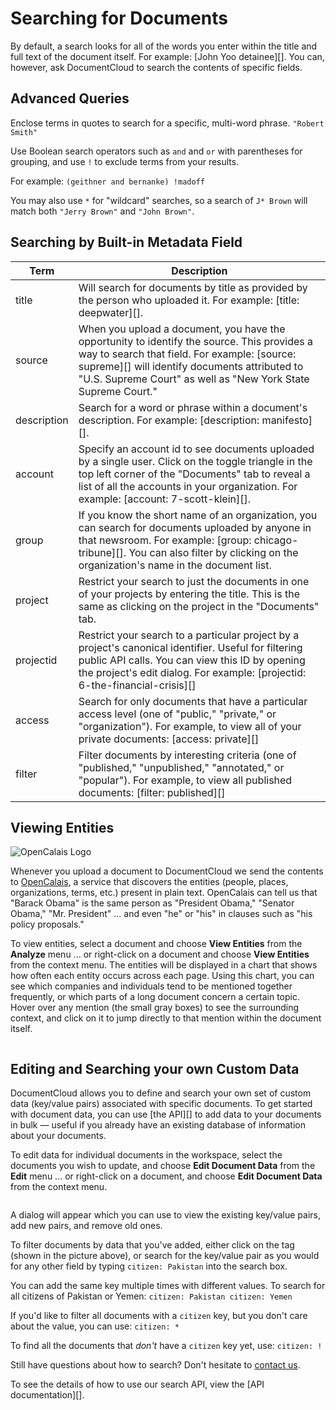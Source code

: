 # Searching for Documents

By default, a search looks for all of the words you enter within the title and full text of the document itself. For example: [John Yoo detainee][]. You can, however, ask DocumentCloud to search the contents of specific fields.

## Advanced Queries
Enclose terms in quotes to search for a specific, multi-word phrase. `"Robert Smith"`

Use Boolean search operators such as `and` and `or` with parentheses for grouping, and use `!` to exclude terms from your results.

For example: `(geithner and bernanke) !madoff`

You may also use `*` for "wildcard" searches, so a search of `J* Brown` will match both `"Jerry Brown"` and `"John Brown"`.

## <span id="builtin">Searching by Built-in Metadata Field</span>

Term                        | Description
----------------------------|---------------------
title                       | Will search for documents by title as provided by the person who uploaded it. For example: [title: deepwater][].
source                      | When you upload a document, you have the opportunity to identify the source. This provides a way to search that field. For example: [source: supreme][] will identify documents attributed to "U.S. Supreme Court" as well as "New York State Supreme Court."
description                 | Search for a word or phrase within a document's description. For example: [description: manifesto][].
account                     | Specify an account id to see documents uploaded by a single user. Click on the toggle triangle in the top left corner of the "Documents" tab to reveal a list of all the accounts in your organization. For example: [account: 7-scott-klein][].
group                       | If you know the short name of an organization, you can search for documents uploaded by anyone in that newsroom. For example: [group: chicago-tribune][]. You can also filter by clicking on the organization's name in the document list.
project                     | Restrict your search to just the documents in one of your projects by entering the title. This is the same as clicking on the project in the "Documents" tab.
projectid                   | Restrict your search to a particular project by a project's canonical identifier. Useful for filtering public API calls. You can view this ID by opening the project's edit dialog. For example: [projectid: 6-the-financial-crisis][]
access                      | Search for only documents that have a particular access level (one of "public," "private," or "organization"). For example, to view all of your private documents: [access: private][]
filter                      | Filter documents by interesting criteria (one of "published," "unpublished," "annotated," or "popular"). For example, to view all published documents: [filter: published][]

## <span id="viewing_entities">Viewing Entities</span>

![OpenCalais Logo][]

Whenever you upload a document to DocumentCloud we send the contents to [OpenCalais][], a service that discovers the entities (people, places, organizations, terms, etc.) present in plain text. OpenCalais can tell us that "Barack Obama" is the same person as "President Obama," "Senator Obama," "Mr. President" ... and even "he" or "his" in clauses such as "his policy proposals."

To view entities, select a document and choose **View Entities** from the **Analyze** menu ... or right-click on a document and choose **View Entities** from the context menu. The entities will be displayed in a chart that shows how often each entity occurs across each page. Using this chart, you can see which companies and individuals tend to be mentioned together frequently, or which parts of a long document concern a certain topic. Hover over any mention (the small gray boxes) to see the surrounding context, and click on it to jump directly to that mention within the document itself.

<img alt="" src="/images/help/entities.png" class="full_line" />

## <span id="metadata">Editing and Searching your own Custom Data</span>

DocumentCloud allows you to define and search your own set of custom data (key/value pairs) associated with specific documents. To get started with document data, you can use [the API][] to add data to your documents in bulk &mdash; useful if you already have an existing database of information about your documents.

To edit data for individual documents in the workspace, select the documents you wish to update, and choose **Edit Document Data** from the **Edit** menu ... or right-click on a document, and choose **Edit Document Data** from the context menu.

<img alt="" src="/images/help/edit_document_data.png" class="full_line" />

A dialog will appear which you can use to view the existing key/value pairs, add new pairs, and remove old ones.

To filter documents by data that you've added, either click on the tag (shown in the picture above), or search for the key/value pair as you would for any other field by typing `citizen: Pakistan` into the search box.

You can add the same key multiple times with different values. To search for all citizens of Pakistan or Yemen: `citizen: Pakistan citizen: Yemen`

If you'd like to filter all documents with a `citizen` key, but you don't care about the value, you can use: `citizen: *`

To find all the documents that *don't* have a `citizen` key yet, use: `citizen: !`

Still have questions about how to search? Don't hesitate to [contact us][].

To see the details of how to use our search API, view the [API documentation][].


[OpenCalais]: http://www.opencalais.com/
[OpenCalais Logo]: /images/help/opencalais.jpg
[contact us]: javascript:dc.ui.Dialog.contact()
